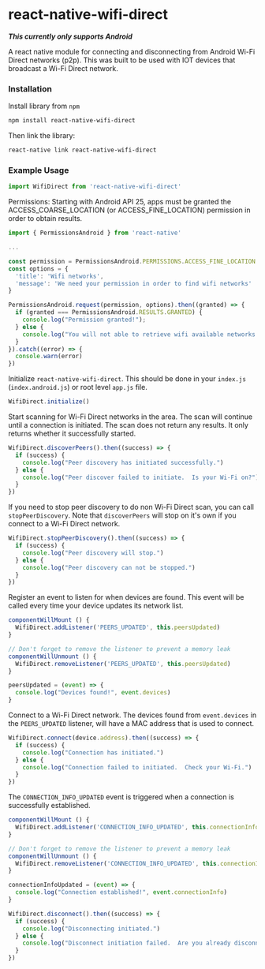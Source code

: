 # react-native-wifi-direct
**_This currently only supports Android_**

A react native module for connecting and disconnecting from Android Wi-Fi Direct networks (p2p).  This was built to be used with IOT devices that broadcast a Wi-Fi Direct network.

### Installation

Install library from `npm`
```bash
npm install react-native-wifi-direct
```

Then link the library:
```bash
react-native link react-native-wifi-direct
```

### Example Usage

```javascript
import WifiDirect from 'react-native-wifi-direct'
```

Permissions: Starting with Android API 25, apps must be granted the ACCESS_COARSE_LOCATION (or ACCESS_FINE_LOCATION) permission in order to obtain results.
```javascript
import { PermissionsAndroid } from 'react-native'

...

const permission = PermissionsAndroid.PERMISSIONS.ACCESS_FINE_LOCATION
const options = {
  'title': 'Wifi networks',
  'message': 'We need your permission in order to find wifi networks'
}

PermissionsAndroid.request(permission, options).then((granted) => {
  if (granted === PermissionsAndroid.RESULTS.GRANTED) {
    console.log("Permission granted!");
  } else {
    console.log("You will not able to retrieve wifi available networks list")
  }
}).catch((error) => {
  console.warn(error)
})
```

Initialize `react-native-wifi-direct`.  This should be done in your `index.js` (`index.android.js`) or root level `app.js` file.
```javascript
WifiDirect.initialize()
```

Start scanning for Wi-Fi Direct networks in the area.  The scan will continue until a connection is initiated.  The scan does not return any results.  It only returns whether it successfully started.
```javascript
WifiDirect.discoverPeers().then((success) => {
  if (success) {
    console.log("Peer discovery has initiated successfully.")
  } else {
    console.log("Peer discover failed to initiate.  Is your Wi-Fi on?")
  }
})
```

If you need to stop peer discovery to do non Wi-Fi Direct scan, you can call `stopPeerDiscovery`.  Note that `discoverPeers` will stop on it's own if you connect to a Wi-Fi Direct network.
```javascript
WifiDirect.stopPeerDiscovery().then((success) => {
  if (success) {
    console.log("Peer discovery will stop.")
  } else {
    console.log("Peer discovery can not be stopped.")
  }
})
```

Register an event to listen for when devices are found.  This event will be called every time your device updates its network list.
```javascript
componentWillMount () {
  WifiDirect.addListener('PEERS_UPDATED', this.peersUpdated)
}

// Don't forget to remove the listener to prevent a memory leak
componentWillUnmount () {
  WifiDirect.removeListener('PEERS_UPDATED', this.peersUpdated)
}

peersUpdated = (event) => {
  console.log("Devices found!", event.devices)
}
```

Connect to a Wi-Fi Direct network.  The devices found from `event.devices` in the `PEERS_UPDATED` listener, will have a MAC address that is used to connect.
```javascript
WifiDirect.connect(device.address).then((success) => {
  if (success) {
    console.log("Connection has initiated.")
  } else {
    console.log("Connection failed to initiated.  Check your Wi-Fi.")
  }
})
```

The `CONNECTION_INFO_UPDATED` event is triggered when a connection is successfully established.
```javascript
componentWillMount () {
  WifiDirect.addListener('CONNECTION_INFO_UPDATED', this.connectionInfoUpdated)
}

// Don't forget to remove the listener to prevent a memory leak
componentWillUnmount () {
  WifiDirect.removeListener('CONNECTION_INFO_UPDATED', this.connectionInfoUpdated)
}

connectionInfoUpdated = (event) => {
  console.log("Connection established!", event.connectionInfo)
}
```

```javascript
WifiDirect.disconnect().then((success) => {
  if (success) {
    console.log("Disconnecting initiated.")
  } else {
    console.log("Disconnect initiation failed.  Are you already disconnected?")
  }
})
```

